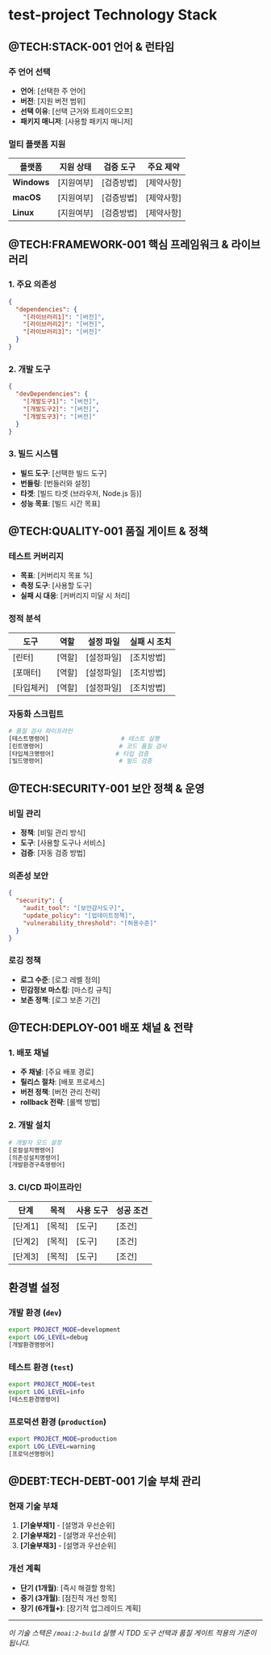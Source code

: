 # test-project Technology Stack

## @TECH:STACK-001 언어 & 런타임

### 주 언어 선택

- **언어**: [선택한 주 언어]
- **버전**: [지원 버전 범위]
- **선택 이유**: [선택 근거와 트레이드오프]
- **패키지 매니저**: [사용할 패키지 매니저]

### 멀티 플랫폼 지원

| 플랫폼 | 지원 상태 | 검증 도구 | 주요 제약 |
|--------|-----------|-----------|-----------|
| **Windows** | [지원여부] | [검증방법] | [제약사항] |
| **macOS** | [지원여부] | [검증방법] | [제약사항] |
| **Linux** | [지원여부] | [검증방법] | [제약사항] |

## @TECH:FRAMEWORK-001 핵심 프레임워크 & 라이브러리

### 1. 주요 의존성

```json
{
  "dependencies": {
    "[라이브러리1]": "[버전]",
    "[라이브러리2]": "[버전]",
    "[라이브러리3]": "[버전]"
  }
}
```

### 2. 개발 도구

```json
{
  "devDependencies": {
    "[개발도구1]": "[버전]",
    "[개발도구2]": "[버전]",
    "[개발도구3]": "[버전]"
  }
}
```

### 3. 빌드 시스템

- **빌드 도구**: [선택한 빌드 도구]
- **번들링**: [번들러와 설정]
- **타겟**: [빌드 타겟 (브라우저, Node.js 등)]
- **성능 목표**: [빌드 시간 목표]

## @TECH:QUALITY-001 품질 게이트 & 정책

### 테스트 커버리지

- **목표**: [커버리지 목표 %]
- **측정 도구**: [사용할 도구]
- **실패 시 대응**: [커버리지 미달 시 처리]

### 정적 분석

| 도구 | 역할 | 설정 파일 | 실패 시 조치 |
|------|------|-----------|--------------|
| [린터] | [역할] | [설정파일] | [조치방법] |
| [포매터] | [역할] | [설정파일] | [조치방법] |
| [타입체커] | [역할] | [설정파일] | [조치방법] |

### 자동화 스크립트

```bash
# 품질 검사 파이프라인
[테스트명령어]                    # 테스트 실행
[린트명령어]                     # 코드 품질 검사
[타입체크명령어]                 # 타입 검증
[빌드명령어]                     # 빌드 검증
```

## @TECH:SECURITY-001 보안 정책 & 운영

### 비밀 관리

- **정책**: [비밀 관리 방식]
- **도구**: [사용할 도구나 서비스]
- **검증**: [자동 검증 방법]

### 의존성 보안

```json
{
  "security": {
    "audit_tool": "[보안감사도구]",
    "update_policy": "[업데이트정책]",
    "vulnerability_threshold": "[허용수준]"
  }
}
```

### 로깅 정책

- **로그 수준**: [로그 레벨 정의]
- **민감정보 마스킹**: [마스킹 규칙]
- **보존 정책**: [로그 보존 기간]

## @TECH:DEPLOY-001 배포 채널 & 전략

### 1. 배포 채널

- **주 채널**: [주요 배포 경로]
- **릴리스 절차**: [배포 프로세스]
- **버전 정책**: [버전 관리 전략]
- **rollback 전략**: [롤백 방법]

### 2. 개발 설치

```bash
# 개발자 모드 설정
[로컬설치명령어]
[의존성설치명령어]
[개발환경구축명령어]
```

### 3. CI/CD 파이프라인

| 단계 | 목적 | 사용 도구 | 성공 조건 |
|------|------|-----------|-----------|
| [단계1] | [목적] | [도구] | [조건] |
| [단계2] | [목적] | [도구] | [조건] |
| [단계3] | [목적] | [도구] | [조건] |

## 환경별 설정

### 개발 환경 (`dev`)

```bash
export PROJECT_MODE=development
export LOG_LEVEL=debug
[개발환경명령어]
```

### 테스트 환경 (`test`)

```bash
export PROJECT_MODE=test
export LOG_LEVEL=info
[테스트환경명령어]
```

### 프로덕션 환경 (`production`)

```bash
export PROJECT_MODE=production
export LOG_LEVEL=warning
[프로덕션명령어]
```

## @DEBT:TECH-DEBT-001 기술 부채 관리

### 현재 기술 부채

1. **[기술부채1]** - [설명과 우선순위]
2. **[기술부채2]** - [설명과 우선순위]
3. **[기술부채3]** - [설명과 우선순위]

### 개선 계획

- **단기 (1개월)**: [즉시 해결할 항목]
- **중기 (3개월)**: [점진적 개선 항목]
- **장기 (6개월+)**: [장기적 업그레이드 계획]

---

_이 기술 스택은 `/moai:2-build` 실행 시 TDD 도구 선택과 품질 게이트 적용의 기준이 됩니다._
